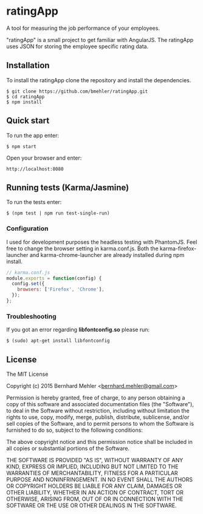 # ratingApp
A tool for measuring the job performance of your employees.

"ratingApp" is a small project to get familiar with AngularJS.
The ratingApp uses JSON for storing the employee specific rating data.

## Installation
To install the ratingApp clone the repository and install the dependencies.
```
$ git clone https://github.com/bmehler/ratingApp.git
$ cd ratingApp
$ npm install
```
## Quick start
To run the app enter:
```
$ npm start
```
Open your browser and enter:
```
http://localhost:8080
```
## Running tests (Karma/Jasmine)
To run the tests enter:
```
$ (npm test | npm run test-single-run)
```
### Configuration
I used for development purposes the headless testing with PhantomJS.
Feel free to change the browser setting in karma.conf.js. Both the karma-firefox-launcher and karma-chrome-launcher are already installed during npm install.
```js
// karma.conf.js
module.exports = function(config) {
  config.set({
    browsers: ['Firefox', 'Chrome'],
  });
};
```
### Troubleshooting
If you got an error regarding  **libfontconfig.so** please run:
```
$ (sudo) apt-get install libfontconfig
```
## License
The MIT License

Copyright (c) 2015 Bernhard Mehler &lt;bernhard.mehler@gmail.com&gt;

Permission is hereby granted, free of charge, to any person obtaining a copy
of this software and associated documentation files (the "Software"), to deal
in the Software without restriction, including without limitation the rights
to use, copy, modify, merge, publish, distribute, sublicense, and/or sell
copies of the Software, and to permit persons to whom the Software is
furnished to do so, subject to the following conditions:

The above copyright notice and this permission notice shall be included in
all copies or substantial portions of the Software.

THE SOFTWARE IS PROVIDED "AS IS", WITHOUT WARRANTY OF ANY KIND, EXPRESS OR
IMPLIED, INCLUDING BUT NOT LIMITED TO THE WARRANTIES OF MERCHANTABILITY,
FITNESS FOR A PARTICULAR PURPOSE AND NONINFRINGEMENT. IN NO EVENT SHALL THE
AUTHORS OR COPYRIGHT HOLDERS BE LIABLE FOR ANY CLAIM, DAMAGES OR OTHER
LIABILITY, WHETHER IN AN ACTION OF CONTRACT, TORT OR OTHERWISE, ARISING FROM,
OUT OF OR IN CONNECTION WITH THE SOFTWARE OR THE USE OR OTHER DEALINGS IN
THE SOFTWARE.
